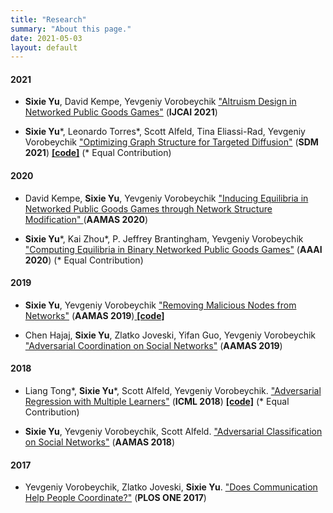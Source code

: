 ```yaml
---
title: "Research"
summary: "About this page."
date: 2021-05-03
layout: default
---
```

#### 2021
- **Sixie Yu**, David Kempe, Yevgeniy Vorobeychik ["Altruism Design in Networked Public Goods Games"](https://arxiv.org/abs/2105.00505) (**IJCAI 2021**)

- **Sixie Yu**\*, Leonardo Torres\*,  Scott Alfeld, Tina Eliassi-Rad, Yevgeniy Vorobeychik ["Optimizing Graph Structure for Targeted Diffusion"](https://arxiv.org/abs/2008.05589) (**SDM 2021**) [**[code]**](https://github.com/marsplus/POTION) (\* Equal Contribution)


#### 2020
- David Kempe, **Sixie Yu**, Yevgeniy Vorobeychik ["Inducing Equilibria in Networked Public Goods Games through Network Structure Modification" ](https://arxiv.org/abs/2002.10627) (**AAMAS 2020**)

- **Sixie Yu**\*, Kai Zhou\*, P. Jeffrey Brantingham, Yevgeniy Vorobeychik ["Computing Equilibria in Binary Networked Public Goods Games"](https://arxiv.org/abs/1911.05788) (**AAAI 2020**) (\* Equal Contribution) 


#### 2019
<!-- - **Sixie Yu**, Yevgeniy Vorobeychik ["Distributionally Robust Removal of Malicious Nodes from Networks"](https://arxiv.org/abs/1901.11463)  -->

- **Sixie Yu**, Yevgeniy Vorobeychik ["Removing Malicious Nodes from Networks"](https://arxiv.org/abs/1812.11448) (**AAMAS 2019**)[  **[code]**  ](https://github.com/marsplus/Remove-Malicious-Nodes-from-Networks)

- Chen Hajaj, **Sixie Yu**, Zlatko Joveski, Yifan Guo, Yevgeniy Vorobeychik ["Adversarial Coordination on Social Networks"](https://dl.acm.org/citation.cfm?id=3331866) (**AAMAS 2019**)

#### 2018
- Liang Tong\*, **Sixie Yu**\*, Scott Alfeld, Yevgeniy Vorobeychik. ["Adversarial Regression with Multiple Learners"](https://arxiv.org/abs/1806.02256) (**ICML 2018**) [**[code]**](https://github.com/marsplus/Adversarial-Regression-with-Multiple-Learners) (\* Equal Contribution)
<!-- [**[video]**](https://vimeo.com/287807252) [**[slides]**](assets/slides/icml18.pdf) [**[code]**](https://github.com/marsplus/Adversarial-Regression-with-Multiple-Learners)   -->

- **Sixie Yu**, Yevgeniy Vorobeychik, Scott Alfeld. ["Adversarial Classification on Social Networks"](https://arxiv.org/abs/1801.08159) (**AAMAS 2018**) 
<!-- [**[slides]**](assets/slides/aamas18.pdf)[**[poster]**](assets/posters/aamas18.pdf)   -->

#### 2017
- Yevgeniy Vorobeychik, Zlatko Joveski, **Sixie Yu**. ["Does Communication Help People Coordinate?"](http://journals.plos.org/plosone/article?id=10.1371/journal.pone.0170780) (**PLOS ONE 2017**)






